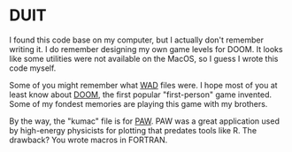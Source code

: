 # DUIT

I found this code base on my computer, but I actually don't remember
writing it. I do remember designing my own game levels for DOOM.
It looks like some utilities were not available on the MacOS, so I guess
I wrote this code myself.

Some of you might remember what [WAD](https://en.wikipedia.org/wiki/Doom_WAD)
files were. I hope most of you at least know about [DOOM](https://en.wikipedia.org/wiki/Doom_(1993_video_game)), the first popular "first-person" game invented. Some of my fondest memories are playing
this game with my brothers.

By the way, the "kumac" file is for [PAW](https://en.wikipedia.org/wiki/Physics_Analysis_Workstation). PAW was a great application used by
high-energy physicists for plotting
that predates tools like R. The drawback? You wrote macros in FORTRAN.